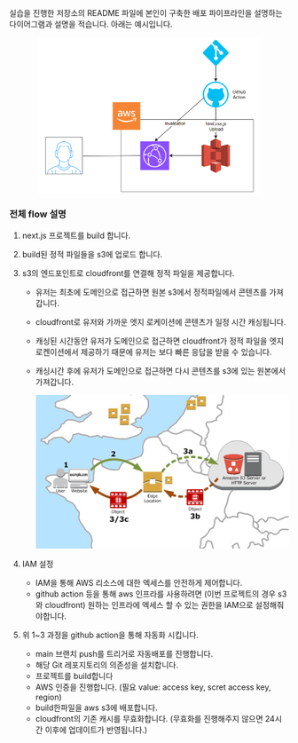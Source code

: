 실습을 진행한 저장소의 README 파일에 본인이 구축한 배포 파이프라인을 설명하는 다이어그램과 설명을 적습니다. 아래는 예시입니다.

<div style="display: flex; justify-content: center;">
    <img src="./public/architecture.png" width="400"/>
</div>

### 전체 flow 설명
1. next.js 프로젝트를 build 합니다.
2. build된 정적 파일들을 s3에 업로드 합니다.
3. s3의 엔드포인트로 cloudfront를 연결해 정적 파일을 제공합니다.
    - 유저는 최초에 도메인으로 접근하면 원본 s3에서 정적파일에서 콘텐츠를 가져갑니다.
    - cloudfront로 유저와 가까운 엣지 로케이션에 콘텐츠가 일정 시간 캐싱됩니다.
    - 캐싱된 시간동안 유저가 도메인으로 접근하면 cloudfront가 정적 파일을 엣지 로켄이션에서 제공하기 때문에 유저는 보다 빠른 응답을 받을 수 있습니다.
    - 캐싱시간 후에 유저가 도메인으로 접근하면 다시 콘텐츠를 s3에 있는 원본에서 가져갑니다.

        <img src="./public/cloudfront.png" width="500">

4. IAM 설정
    - IAM을 통해 AWS 리소스에 대한 엑세스를 안전하게 제어합니다.
    - github action 등을 통해 aws 인프라를 사용하려면 (이번 프로젝트의 경우 s3와 cloudfront) 원하는 인프라에 엑세스 할 수 있는 권한을 IAM으로 설정해줘야합니다.

5. 위 1~3 과정을 github action을 통해 자동화 시킵니다.
    - main 브랜치 push를 트리거로 자동배포를 진행합니다.
    - 해당 Git 레포지토리의 의존성을 설치합니다.
    - 프로젝트를 build합니다
    - AWS 인증을 진행합니다. (필요 value: access key, scret access key, region)
    - build한파일을 aws s3에 배포합니다.
    - cloudfront의 기존 캐시를 무효화합니다. (무효화를 진행해주지 않으면 24시간 이후에 업데이트가 반영됩니다.)

